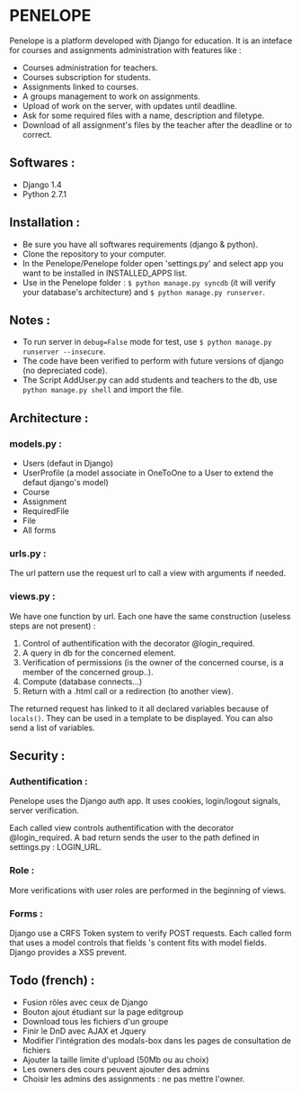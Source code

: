 # PENELOPE

Penelope is a platform developed with Django for education. It is an inteface for courses and assignments administration with features like :

* Courses administration for teachers.
* Courses subscription for students.
* Assignments linked to courses.
* A groups management to work on assignments.
* Upload of work on the server, with updates until deadline.
* Ask for some required files with a name, description and filetype.
* Download of all assignment's files by the teacher after the deadline or to correct.


Softwares :
-----------

* Django 1.4
* Python 2.7.1


Installation :
--------------

* Be sure you have all softwares requirements (django & python). 
* Clone the repository to your computer.
* In the Penelope/Penelope folder open 'settings.py' and select app you want to be installed in INSTALLED_APPS list.
* Use in the Penelope folder :  `$ python manage.py syncdb` (it will verify your database's architecture) and `$ python manage.py runserver`.

Notes :
-------

* To run server in `debug=False` mode for test, use `$ python manage.py runserver --insecure`.
* The code have been verified to perform with future versions of django (no depreciated code).
* The Script AddUser.py can add students and teachers to the db, use  `python manage.py shell` and import the file.


Architecture :
--------------

### models.py :

* Users (defaut in Django)
* UserProfile (a model associate in OneToOne to a User to extend the defaut django's model)
* Course
* Assignment
* RequiredFile
* File
* All forms

### urls.py :

The url pattern use the request url to call a view with arguments if needed.

### views.py :

We have one function by url. Each one have the same construction (useless steps are not present) :

1.   Control of authentification with the decorator @login_required.
2.   A query in db for the concerned element.
3.   Verification of permissions (is the owner of the concerned course, is a member of the concerned group..).
4.   Compute (database connects...)
5.   Return with a .html call or a redirection (to another view).

The returned request has linked to it all declared variables because of `locals()`. They can be used in a template to be displayed. You can also send a list of variables.


Security :
----------

### Authentification :

Penelope uses the Django auth app. It uses cookies, login/logout signals, server verification.

Each called view controls authentification with the decorator @login_required. A bad return sends the user to the path defined in settings.py : LOGIN_URL. 


### Role :

More verifications with user roles are performed in the beginning of views.

### Forms :

Django use a CRFS Token system to verify POST requests. Each called form that uses a model controls that fields 's content fits with model fields. Django provides a XSS prevent.



Todo (french) :
---------------

* Fusion rôles avec ceux de Django
* Bouton ajout étudiant sur la page editgroup
* Download tous les fichiers d'un groupe
* Finir le DnD avec AJAX et Jquery
* Modifier l'intégration des modals-box dans les pages de consultation de fichiers
* Ajouter la taille limite d'upload (50Mb ou au choix)
* Les owners des cours peuvent ajouter des admins
* Choisir les admins des assignments : ne pas mettre l'owner.